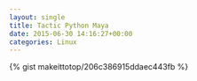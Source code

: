 ```yaml
---
layout: single                                                                                                              
title: Tactic Python Maya                                                                                                                       
date: 2015-06-30 14:16:27+00:00                                                                                                                        
categories: Linux                                                                                                                
---                                                                                                                              
```


{% gist makeittotop/206c386915ddaec443fb %}                                                                                                           

